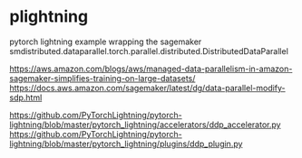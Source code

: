 # plightning
pytorch lightning example wrapping the sagemaker smdistributed.dataparallel.torch.parallel.distributed.DistributedDataParallel


https://aws.amazon.com/blogs/aws/managed-data-parallelism-in-amazon-sagemaker-simplifies-training-on-large-datasets/
https://docs.aws.amazon.com/sagemaker/latest/dg/data-parallel-modify-sdp.html

https://github.com/PyTorchLightning/pytorch-lightning/blob/master/pytorch_lightning/accelerators/ddp_accelerator.py
https://github.com/PyTorchLightning/pytorch-lightning/blob/master/pytorch_lightning/plugins/ddp_plugin.py
